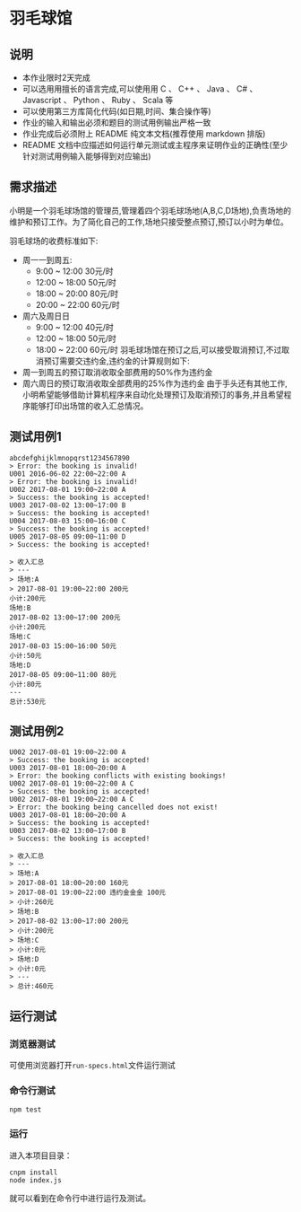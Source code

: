 # 羽毛球馆

## 说明

- 本作业限时2天完成
- 可以选用用擅长的语言完成,可以使用用 C 、 C++ 、 Java 、 C# 、 Javascript 、 Python 、 Ruby 、 Scala 等
- 可以使用第三方库简化代码(如日期,时间、集合操作等)
- 作业的输入和输出必须和题目的测试用例输出严格一致
- 作业完成后必须附上 README 纯文本文档(推荐使用 markdown 排版)
- README 文档中应描述如何运行单元测试或主程序来证明作业的正确性(至少针对测试用例输入能够得到对应输出)

## 需求描述

小明是一个羽毛球场馆的管理员,管理着四个羽毛球场地(A,B,C,D场地),负责场地的维护和预订工作。为了简化自己的工作,场地只接受整点预订,预订以小时为单位。

羽毛球场的收费标准如下:
- 周一一到周五:
  - 9:00 ~ 12:00 30元/时
  - 12:00 ~ 18:00 50元/时
  - 18:00 ~ 20:00 80元/时
  - 20:00 ~ 22:00 60元/时
- 周六及周日日
  - 9:00 ~ 12:00 40元/时
  - 12:00 ~ 18:00 50元/时
  - 18:00 ~ 22:00 60元/时
羽毛球场馆在预订之后,可以接受取消预订,不过取消预订需要交违约金,违约金的计算规则如下:
- 周一到周五的预订取消收取全部费用的50%作为违约金
- 周六周日的预订取消收取全部费用的25%作为违约金
由于手头还有其他工作,小明希望能够借助计算机程序来自动化处理预订及取消预订的事务,并且希望程序能够打印出场馆的收入汇总情况。

测试用例1
-------
```
abcdefghijklmnopqrst1234567890
> Error: the booking is invalid!
U001 2016-06-02 22:00~22:00 A
> Error: the booking is invalid!
U002 2017-08-01 19:00~22:00 A
> Success: the booking is accepted!
U003 2017-08-02 13:00~17:00 B
> Success: the booking is accepted!
U004 2017-08-03 15:00~16:00 C
> Success: the booking is accepted!
U005 2017-08-05 09:00~11:00 D
> Success: the booking is accepted!

> 收入汇总
> ---
> 场地:A
> 2017-08-01 19:00~22:00 200元
小计:200元
场地:B
2017-08-02 13:00~17:00 200元
小计:200元
场地:C
2017-08-03 15:00~16:00 50元
小计:50元
场地:D
2017-08-05 09:00~11:00 80元
小计:80元
---
总计:530元
```

测试用例2
-------
```
U002 2017-08-01 19:00~22:00 A
> Success: the booking is accepted!
U003 2017-08-01 18:00~20:00 A
> Error: the booking conflicts with existing bookings!
U002 2017-08-01 19:00~22:00 A C
> Success: the booking is accepted!
U002 2017-08-01 19:00~22:00 A C
> Error: the booking being cancelled does not exist!
U003 2017-08-01 18:00~20:00 A
> Success: the booking is accepted!
U003 2017-08-02 13:00~17:00 B
> Success: the booking is accepted!

> 收入汇总
> ---
> 场地:A
> 2017-08-01 18:00~20:00 160元
> 2017-08-01 19:00~22:00 违约金金金 100元
> 小计:260元
> 场地:B
> 2017-08-02 13:00~17:00 200元
> 小计:200元
> 场地:C
> 小计:0元
> 场地:D
> 小计:0元
> ---
> 总计:460元
```
## 运行测试

### 浏览器测试

可使用浏览器打开`run-specs.html`文件运行测试

### 命令行测试
```
npm test
```
### 运行

进入本项目目录：

```
cnpm install
node index.js
```

就可以看到在命令行中进行运行及测试。
